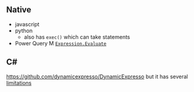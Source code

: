 ## Native
- javascript
- python
	- also has `exec()` which can take statements
- Power Query M [`Expression.Evaluate`](https://learn.microsoft.com/en-us/powerquery-m/expression-evaluate)

## C\#
https://github.com/dynamicexpresso/DynamicExpresso but it has several [limitations](https://github.com/dynamicexpresso/DynamicExpresso?tab=readme-ov-file#limitations)
